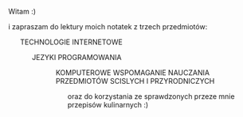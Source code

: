 Witam :)
<p>i zapraszam do lektury moich notatek z trzech przedmiotów:
<ul>TECHNOLOGIE INTERNETOWE
<ul>JEZYKI PROGRAMOWANIA<ul>
<ul>KOMPUTEROWE WSPOMAGANIE NAUCZANIA PRZEDMIOTÓW SCISLYCH I PRZYRODNICZYCH<ul>
<p>oraz do korzystania ze sprawdzonych przeze mnie przepisów kulinarnych :)<p>
